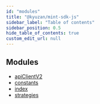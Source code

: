 ```yaml
---
id: "modules"
title: "@kyuzan/mint-sdk-js"
sidebar_label: "Table of contents"
sidebar_position: 0.5
hide_table_of_contents: true
custom_edit_url: null
---
```


## Modules

- [apiClientV2](modules/apiClientV2)
- [constants](modules/constants)
- [index](modules/)
- [strategies](modules/strategies)
